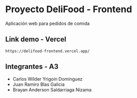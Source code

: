 # Proyecto DeliFood - Frontend

Aplicación web para pedidos de comida

## Link demo - Vercel

`https://delifood-frontend.vercel.app/`

## Integrantes - A3

- Carlos Wílder Yrigoín Domínguez
- Juan Ramiro Blas Galicia
- Brayan Anderson Saldarriaga Nizama